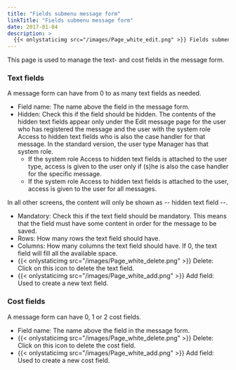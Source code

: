 ```yaml
---
title: "Fields submenu message form"
linkTitle: "Fields submenu message form"
date: 2017-01-04
description: >
  {{< onlystaticimg src="/images/Page_white_edit.png" >}} Fields submenu message form is a tab under Edit message form.
---
```

This page is used to manage the text- and cost fields in the message form.

### Text fields

A message form can have from 0 to as many text fields as needed.

- Field name: The name above the field in the message form.
- Hidden: Check this if the field should be hidden. The contents of the hidden text fields appear only under the Edit message page for the user who has registered the message and the user with the system role Access to hidden text fields who is also the case handler for that message. In the standard version, the user type Manager has that system role.
  - If the system role Access to hidden text fields is attached to the user type, access is given to the user only if (s)he is also the case handler for the specific message.
  - If the system role Access to hidden text fields is attached to the user, access is given to the user for all messages.

In all other screens, the content will only be shown as -- hidden text field --.

- Mandatory: Check this if the text field should be mandatory. This means that the field must have some content in order for the message to be saved.
- Rows: How many rows the text field should have.
- Columns: How many columns the text field should have. If 0, the text field will fill all the available space.
- {{< onlystaticimg src="/images/Page_white_delete.png" >}} Delete: Click on this icon to delete the text field.
- {{< onlystaticimg src="/images/Page_white_add.png" >}} Add field: Used to create a new text field.

### Cost fields

A message form can have 0, 1 or 2 cost fields.

- Field name: The name above the field in the message form.
- {{< onlystaticimg src="/images/Page_white_delete.png" >}} Delete: Click on this icon to delete the cost field.
- {{< onlystaticimg src="/images/Page_white_add.png" >}} Add field: Used to create a new cost field.





